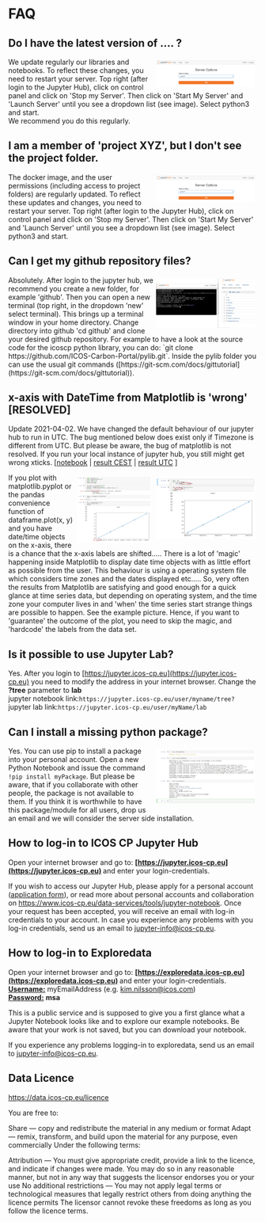 # FAQ

## Do I have the latest version of .... ?
<a href="../img/launch.png" target=_blank>
<img style="float: right; padding: 5px" src="../img/launch.png" width="200" align="right"/></a>
We update regularly our libraries and notebooks. To reflect these changes, you need to restart your server. Top right (after login to the Jupyter Hub), click on control panel and click on 'Stop my Server'. Then click on 'Start My Server' and 'Launch Server' until you see a dropdown list (see image). Select python3 and start.<br>
We recommend you do this regularly.

## I am a member of 'project XYZ', but I don't see the project folder.
<a href="../img/launch.png" target=_blank>
<img style="float: right; padding: 5px" src="../img/launch.png" width="200" align="right"/></a>
The docker image, and the user permissions (including access to project folders) are regularly updated. To reflect these updates and changes, you need to restart your server. Top right (after login to the Jupyter Hub), click on control panel and click on 'Stop my Server'. Then click on 'Start My Server' and 'Launch Server' until you see a dropdown list (see image). Select python3 and start.

## Can I get my github repository files?
<a href="../img/git.png" target=_blank>
<img style="float: right; padding: 5px" src="../img/git.png" width="200" align="right"/></a>
Absolutely. After login to the jupyter hub, we recommend you create a new folder, for example 'github'. Then you can open a new terminal (top right, in the dropdown 'new' select terminal). This brings up a terminal window in your home directory. Change directory into github 'cd github' and clone your desired github repository. For example to have a look at the source code for the icoscp python library, you can do: `git clone https://github.com/ICOS-Carbon-Portal/pylib.git`. Inside the pylib folder you can use the usual git commands ([https://git-scm.com/docs/gittutorial](https://git-scm.com/docs/gittutorial)).

## x-axis with DateTime from Matplotlib is 'wrong' [RESOLVED] 

Update 2021-04-02. We have changed the default behaviour of our jupyter hub to run in UTC. The bug mentioned below does exist only if Timezone is different from UTC. But please be aware, the bug of matplotlib is not resolved. If you run your local instance of jupyter hub, you still might get wrong xticks. [<a href="../files/mpl_bug_timezone.ipynb">notebook</a> | <a href="../files/mpl_bug_timezone_CEST.pdf">result CEST</a> | <a href="../files/mpl_bug_timezone_UTC.pdf">result UTC</a> ]

<a href="../img/xaxis_man.png" target=_blank>
<img style="float: right; padding: 5px" src="../img/xaxis_man.png" width="200" align="right"/>
<a href="../img/xaxis.png" target=_blank>
<img style="float: centre; padding: 5px" src="../img/xaxis.png" width="150" align="right"/></a>
If you plot with matplotlib.pyplot or the pandas convenience function of dataframe.plot(x, y) and you have date/time objects on the x-axis, there is a chance that the x-axis labels are shifted..... There is a lot of 'magic' happening inside Matplotlib to display date time objects with as little effort as possible from the user. This behaviour is using a operating system file which considers time zones and the dates displayed etc..... So, very often the results from Matplotlib are satisfying and good enough for a quick glance at time series data, but depending on operating system, and the time zone your computer lives in and 'when' the time series start strange things are possible to happen. See the example picture. Hence, if you want to 'guarantee' the outcome of the plot, you need to skip the magic, and 'hardcode' the labels from the data set. 


## Is it possible to use Jupyter Lab?
Yes. After you login to [https://jupyter.icos-cp.eu](https://jupyter.icos-cp.eu) you need to modify the address in your internet browser. Change the **?tree** parameter to **lab**<br>
jupyter notebook link:`https://jupyter.icos-cp.eu/user/myname/tree?`<br>
jupyter lab link:`https://jupyter.icos-cp.eu/user/myName/lab`<br>


## Can I install a missing python package?

<a href="../img/installpkg.png" target=_blank>
<img style="float: right; padding: 5px" src="../img/installpkg.png" width="200" align="right"/>
</a>

Yes. You can use pip to install a package into your personal account.
Open a new Python Notebook and issue the command `!pip install myPackage`. But please be aware, that if you collaborate with other people, the package is not available to them. If you think it is worthwhile to have this package/module for all users, drop us an email and we will consider the server side installation.

## How to log-in to ICOS CP Jupyter Hub
Open your internet browser and go to: <b>[https://jupyter.icos-cp.eu](https://jupyter.icos-cp.eu) </b> and enter your login-credentials.

If you wish to access our Jupyter Hub, please apply for a personal account (<a href="https://www.icos-cp.eu/jupyter-personal-account-application" target="_blank">application form</a>), or read more about personal accounts and collaboration on <a href="https://www.icos-cp.eu/data-services/tools/jupyter-notebook">https://www.icos-cp.eu/data-services/tools/jupyter-notebook</a>. Once your request has been accepted, you will receive an email with log-in credentials to your account. In case you experience any problems with you log-in credentials, send us an email to jupyter-info@icos-cp.eu. 


## How to log-in to Exploredata

Open your internet browser and go to: <b>[https://exploredata.icos-cp.eu](https://exploredata.icos-cp.eu) </b> and enter your login-credentials.<br>
<b><u>Username:</b></u> myEmailAddress (e.g. kim.nilsson@icos.com)<br>
<b><u>Password:</b></u> **msa**

This is a public service and is supposed to give you a first glance what a Jupyter Notebook looks like and to explore our example notebooks. Be aware that your work is not saved, but you can download your notebook. 

If you experience any problems logging-in to exploredata, send us an email to jupyter-info@icos-cp.eu. 

## Data Licence
https://data.icos-cp.eu/licence

You are free to:

Share — copy and redistribute the material in any medium or format
Adapt — remix, transform, and build upon the material for any purpose, even commercially
Under the following terms:

Attribution — You must give appropriate credit, provide a link to the licence, and indicate if changes were made. You may do so in any reasonable manner, but not in any way that suggests the licensor endorses you or your use
No additional restrictions — You may not apply legal terms or technological measures that legally restrict others from doing anything the licence permits
The licensor cannot revoke these freedoms as long as you follow the licence terms.